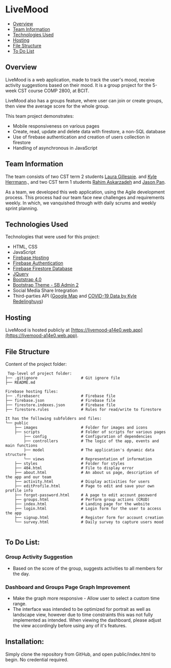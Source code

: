 # LiveMood
* [Overview](#overview)
* [Team Information](#team-information)
* [Technologies Used](#technologies-used)
* [Hosting](#hosting)
* [File Structure](#file-structure)
* [To Do List](#to-do-list)

## Overview
LiveMood is a web application, made to track the user's mood, receive activity suggestions based on their mood. It is a group project for the 5-week CST course COMP 2800, at BCIT.

LiveMood also has a groups feature, where user can join or create groups, then view the average score for the whole group.

This team project demonstrates:
* Mobile responsiveness on various pages
* Create, read, update and delete data with firestore, a non-SQL database
* Use of firebase authentication and creation of users collection in firestore
* Handling of asynchronous in JavaScript

## Team Information
The team consists of two CST term 2 students [Laura Gillespie](https://github.com/legillespie5). and [Kyle Herrmann](https://github.com/kyle-herrmann)., and two CST term 1 students [Rahim Askarzadeh](https://github.com/RADeveloping) and [Jason Pan](https://github.com/Spoonzio). 

As a team, we developed this web application, using the Agile development process. This process had our team face new challenges and requirements weekly. In which, we vanquished through with daily scrums and weekly sprint planning.

## Technologies Used
Technologies that were used for this project:
* HTML, CSS
* JavaScript
* [Firebase Hosting](https://firebase.google.com/products/hosting)
* [Firebase Authentication ](https://firebase.google.com/products/auth)
* [Firebase Firestore Database](https://firebase.google.com/products/firestore)
* [JQuery](https://jquery.com/)
* [Bootstrap 4.0](https://getbootstrap.com/)
* [Bootstrap Theme - SB Admin 2](https://github.com/BlackrockDigital/startbootstrap-sb-admin-2)
* Social Media Share Integration
* Third-parties API ([Google Map](https://developers.google.com/maps/documentation) and [COVID-19 Data by Kyle Redelinghuys](https://covid19api.com/))

## Hosting
LiveMood is hosted publicly at [https://livemood-a14e0.web.app](https://livemood-a14e0.web.app). 

## File Structure
Content of the project folder:

```
 Top-level of project folder: 
├── .gitignore                   # Git ignore file
├── README.md

Firebase hosting files: 
├── .firebaserc                  # Firebase file
├── firebase.json                # Firebase file
├── firestore.indexes.json       # Firebase file
├── firestore.rules              # Rules for read/write to firestore

It has the following subfolders and files:
└── public
    ├── images                   # Folder for images and icons
    ├── scripts                  # Folder of scripts for various pages
        ├── config               # Configuration of dependencies
        ├── controllers          # The logic of the app, events and main functions
        ├── model                # The application's dynamic data structure
        └── views                # Representation of information
    ├── styles                   # Folder for styles
    ├── 404.html                 # File to display error
    ├── about.html               # An about us page, description of the app and our team
    ├── activity.html            # Display activities for users 
    ├── editProfile.html         # Page to edit and save your own profile info
    ├── forgot-password.html     # A page to edit account password
    ├── groups.html              # Perform group actions (CRUD)
    ├── index.html               # Landing page for the website
    ├── login.html               # Login form for the user to access the app
    ├── signup.html              # Register form for account creation
    └── survey.html              # Daily survey to capture users mood


```

## To Do List:
### Group Activity Suggestion 
* Based on the score of the group, suggests activities to all members for the day. 
### Dashboard and Groups Page Graph Improvement
* Make the graph more responsive - Allow user to select a custom time range.
* The interface was intended to be optimized for portrait as well as landscape view, however due to time constraints this was not fully implemented as intended. When viewing the dashboard, please adjust the view accordingly before using any of it's features.
## Installation:
Simply clone the repository from GitHub, and open public/index.html to begin. No credential required.
